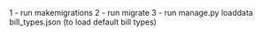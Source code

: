 1 - run makemigrations
2 - run migrate
3 - run manage.py loaddata bill_types.json (to load default bill types)